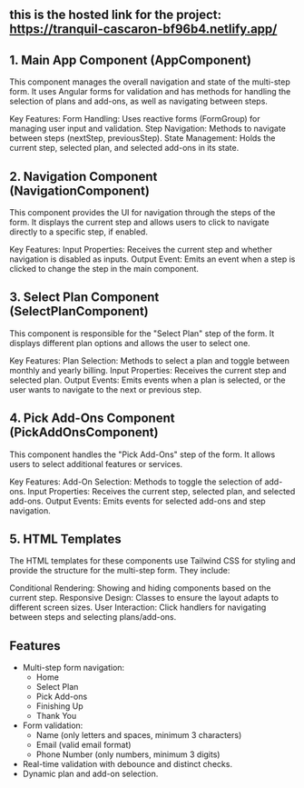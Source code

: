 ## this is the hosted link for the project: https://tranquil-cascaron-bf96b4.netlify.app/

## 1. Main App Component (AppComponent)

This component manages the overall navigation and state of the multi-step form. It uses Angular forms for validation and has methods for handling the selection of plans and add-ons, as well as navigating between steps.

Key Features:
Form Handling: Uses reactive forms (FormGroup) for managing user input and validation.
Step Navigation: Methods to navigate between steps (nextStep, previousStep).
State Management: Holds the current step, selected plan, and selected add-ons in its state.

## 2. Navigation Component (NavigationComponent)

This component provides the UI for navigation through the steps of the form. It displays the current step and allows users to click to navigate directly to a specific step, if enabled.

Key Features:
Input Properties: Receives the current step and whether navigation is disabled as inputs.
Output Event: Emits an event when a step is clicked to change the step in the main component.

## 3. Select Plan Component (SelectPlanComponent)

This component is responsible for the "Select Plan" step of the form. It displays different plan options and allows the user to select one.

Key Features:
Plan Selection: Methods to select a plan and toggle between monthly and yearly billing.
Input Properties: Receives the current step and selected plan.
Output Events: Emits events when a plan is selected, or the user wants to navigate to the next or previous step.

## 4. Pick Add-Ons Component (PickAddOnsComponent)

This component handles the "Pick Add-Ons" step of the form. It allows users to select additional features or services.

Key Features:
Add-On Selection: Methods to toggle the selection of add-ons.
Input Properties: Receives the current step, selected plan, and selected add-ons.
Output Events: Emits events for selected add-ons and step navigation.

## 5. HTML Templates

The HTML templates for these components use Tailwind CSS for styling and provide the structure for the multi-step form. They include:

Conditional Rendering: Showing and hiding components based on the current step.
Responsive Design: Classes to ensure the layout adapts to different screen sizes.
User Interaction: Click handlers for navigating between steps and selecting plans/add-ons.

## Features

- Multi-step form navigation:
  - Home
  - Select Plan
  - Pick Add-ons
  - Finishing Up
  - Thank You
- Form validation:
  - Name (only letters and spaces, minimum 3 characters)
  - Email (valid email format)
  - Phone Number (only numbers, minimum 3 digits)
- Real-time validation with debounce and distinct checks.
- Dynamic plan and add-on selection.
